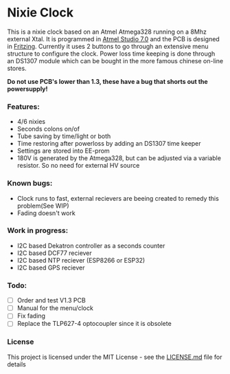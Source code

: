 # Nixie Clock

This is a nixie clock based on an Atmel Atmega328 running on a 8Mhz external Xtal. It is programmed in [Atmel Studio 7.0](http://www.microchip.com/mplab/avr-support/atmel-studio-7)
and the PCB is designed in [Fritzing](http://fritzing.org/home/).
Currently it uses 2 buttons to go through an extensive menu structure to configure the clock.
Power loss time keeping is done through an DS1307 module which can be bought in the more famous chinese on-line stores.

**Do not use PCB's lower than 1.3, these have a bug that shorts out the powersupply!**

### Features:
* 4/6 nixies
* Seconds colons on/of
* Tube saving by time/light or both
* Time restoring after powerloss by adding an DS1307 time keeper
* Settings are stored into EE-prom
* 180V is generated by the Atmega328, but can be adjusted via a variable resistor. So no need for external HV source
	
### Known bugs:
* Clock runs to fast, external recievers are beeing created to remedy this problem(See WIP)
* Fading doesn't work
	
### Work in progress:
* I2C based Dekatron controller as a seconds counter
* I2C based DCF77 reciever
* I2C based NTP reciever (ESP8266 or ESP32)
* I2C based GPS reciever
	
### Todo:
- [ ] Order and test V1.3 PCB
- [ ] Manual for the menu/clock
- [ ] Fix fading
- [ ] Replace the TLP627-4 optocoupler since it is obsolete

### License
This project is licensed under the MIT License - see the [LICENSE.md](LICENSE.md) file for details
